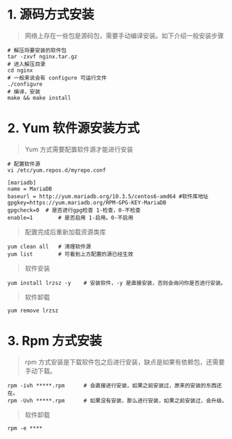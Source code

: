 # 1. 源码方式安装

> 网络上存在一些包是源码包，需要手动编译安装。如下介绍一般安装步骤

```shell
# 解压将要安装的软件包
tar -zxvf nginx.tar.gz
# 进入解压目录
cd nginx
# 一般来说会有 configure 可运行文件
./configure
# 编译，安装
make && make install 
```

# 2. Yum 软件源安装方式

> Yum 方式需要配置软件源才能进行安装
```shell
# 配置软件源
vi /etc/yum.repos.d/myrepo.conf

[mariadb]      
name = MariaDB
baseurl = http://yum.mariadb.org/10.3.5/centos6-amd64 #软件库地址
gpgkey=https://yum.mariadb.org/RPM-GPG-KEY-MariaDB 
gpgcheck=0  # 是否进行gpg检查 1-检查，0-不检查
enable=1		# 是否启用 1-启用。0-不启用
```
> 配置完成后重新加载资源类库
```shell
yum clean all	# 清理软件源
yum list     	# 可看到上方配置的源已经生效
```
> 软件安装
```shell
yum install lrzsz -y	# 安装软件，-y 是直接安装，否则会询问你是否进行安装。
```

> 软件卸载

```shell
yum remove lrzsz
```



# 3. Rpm 方式安装

> rpm 方式安装是下载软件包之后进行安装，缺点是如果有依赖包，还需要手动下载。

```shell
rpm -ivh *****.rpm  	# 会直接进行安装，如果之前安装过，原来的安装的东西还在。
rpm -Uvh *****.rpm		# 如果没有安装，那么进行安装，如果之前安装过，会升级。
```

> 软件卸载

```shell
rpm -e ****
```

